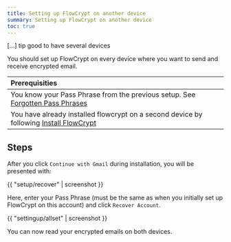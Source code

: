 ```yaml
---
title: Setting up FlowCrypt on another device
summary: Setting up FlowCrypt on another device
toc: true
---
```


[...] tip good to have several devices

You should set up FlowCrypt on every device where you want to send and receive encrypted email.

| Prerequisities
|:---
| You know your Pass Phrase from the previous setup. See [Forgotten Pass Phrases](/docs/content/troubleshoot/forgot-pass-phrase.html)
| You have already installed flowcrypt on a second device by following [Install FlowCrypt](install)

## Steps

After you click `Continue with Gmail` during installation, you will be presented with:

{{ "setup/recover" | screenshot }}

Here, enter your Pass Phrase (must be the same as when you initially set up FlowCrypt on this account) and click `Recover Account`.

{{ "settingup/allset" | screenshot }}

You can now read your encrypted emails on both devices.
